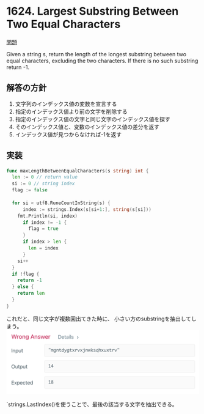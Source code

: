 # 1624. Largest Substring Between Two Equal Characters

[問題](https://leetcode.com/problems/largest-substring-between-two-equal-characters/)


Given a string s, return the length of the longest substring between two equal characters, excluding the two characters. If there is no such substring return -1.

## 解答の方針

1. 文字列のインデックス値の変数を宣言する
2. 指定のインデックス値より前の文字を削除する
3. 指定のインデックス値の文字と同じ文字のインデックス値を探す
4. そのインデックス値と、変数のインデックス値の差分を返す
5. インデックス値が見つからなければ-1を返す


## 実装
```go
func maxLengthBetweenEqualCharacters(s string) int {
  len := 0 // return value
  si := 0 // string index
  flag := false
   
  for si < utf8.RuneCountInString(s) {
      index := strings.Index(s[si+1:], string(s[si]))
    fmt.Println(si, index)
      if index != -1 {
        flag = true
      }
      if index > len {
        len = index
      }
    si++
  }
  if !flag {
    return -1
  } else {
    return len
  }
}
```

これだと、同じ文字が複数回出てきた時に、
小さい方のsubstringを抽出してしまう。  
![](./images/1624-1.png)

`strings.LastIndex()を使うことで、最後の該当する文字を抽出できる。